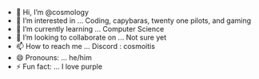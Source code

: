 - 👋 Hi, I’m @cosmoIogy
- 👀 I’m interested in ... Coding, capybaras, twenty one pilots, and gaming
- 🌱 I’m currently learning ... Computer Science
- 💞️ I’m looking to collaborate on ... Not sure yet
- 📫 How to reach me ... Discord : cosmoitis
- 😄 Pronouns: ... he/him
- ⚡ Fun fact: ... I love purple

<!---
cosmoIogy/cosmoIogy is a ✨ special ✨ repository because its `README.md` (this file) appears on your GitHub profile.
You can click the Preview link to take a look at your changes.
--->
